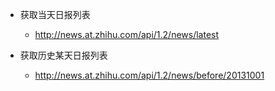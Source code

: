 * 获取当天日报列表
	* http://news.at.zhihu.com/api/1.2/news/latest
	
* 获取历史某天日报列表
	* http://news.at.zhihu.com/api/1.2/news/before/20131001